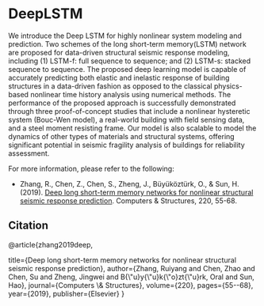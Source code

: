 # DeepLSTM
We introduce the Deep LSTM for highly nonlinear system modeling and prediction. Two schemes of the long short-term memory(LSTM) network are proposed for data-driven structural seismic response modeling, including (1) LSTM-f: full sequence to sequence; and (2) LSTM-s: stacked sequence to sequence. The proposed deep learning model is capable of accurately predicting both elastic and inelastic response of building structures in a data-driven fashion as opposed to the classical physics-based nonlinear time history analysis using numerical methods. The performance of the proposed approach is successfully demonstrated through three proof-of-concept studies that include a nonlinear hysteretic system (Bouc-Wen model), a real-world building with field sensing data, and a steel moment resisting frame. Our model is also scalable to model the dynamics of other types of materials and structural systems, offering significant potential in seismic fragility analysis of buildings for reliability assessment.

For more information, please refer to the following:
* Zhang, R., Chen, Z., Chen, S., Zheng, J., Büyüköztürk, O., & Sun, H. (2019). [Deep long short-term memory networks for nonlinear structural seismic response prediction](https://doi.org/10.1016/j.compstruc.2019.05.006). Computers & Structures, 220, 55-68.

## Citation
@article{zhang2019deep,  
<p>  title={Deep long short-term memory networks for nonlinear structural seismic response prediction},  
         author={Zhang, Ruiyang and Chen, Zhao and Chen, Su and Zheng, Jingwei and B{\"u}y{\"u}k{\"o}zt{\"u}rk, Oral and Sun, Hao},  
         journal={Computers \& Structures},  
         volume={220},  
         pages={55--68},  
         year={2019},  
         publisher={Elsevier}  
         }
